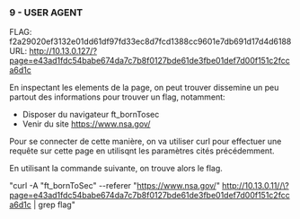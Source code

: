 ### 9 - USER AGENT

FLAG: f2a29020ef3132e01dd61df97fd33ec8d7fcd1388cc9601e7db691d17d4d6188
URL:  http://10.13.0.127/?page=e43ad1fdc54babe674da7c7b8f0127bde61de3fbe01def7d00f151c2fcca6d1c

En inspectant les elements de la page, on peut trouver dissemine un peu partout des informations pour trouver un flag, notamment:

- Disposer du navigateur ft_bornTosec
- Venir du site https://www.nsa.gov/

Pour se connecter de cette manière, on va utiliser curl pour effectuer une requête sur cette page en utilisqnt les paramètres cités précédemment.

En utilisant la commande suivante, on trouve alors le flag.

"curl -A "ft_bornToSec" --referer "https://www.nsa.gov/" http://10.13.0.11//\?page=e43ad1fdc54babe674da7c7b8f0127bde61de3fbe01def7d00f151c2fcca6d1c | grep flag"
